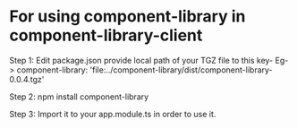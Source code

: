# For using component-library in component-library-client

Step 1: Edit package.json
        provide local path of your TGZ file to this key- 
        Eg-> component-library: 'file:../component-library/dist/component-library-0.0.4.tgz'

Step 2: npm install component-library

Step 3: Import it to your app.module.ts in order to use it.

